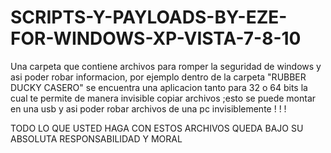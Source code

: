 # SCRIPTS-Y-PAYLOADS-BY-EZE-FOR-WINDOWS-XP-VISTA-7-8-10
Una carpeta que contiene archivos para romper la seguridad de windows y asi poder robar informacion, por ejemplo dentro de la carpeta "RUBBER DUCKY CASERO" se encuentra una aplicacion tanto para 32 o 64 bits la cual te permite de manera invisible copiar archivos ;esto se puede montar en una usb y asi poder robar archivos de una pc invisiblemente ! ! !

TODO LO QUE USTED HAGA CON ESTOS ARCHIVOS QUEDA BAJO SU ABSOLUTA RESPONSABILIDAD Y MORAL
